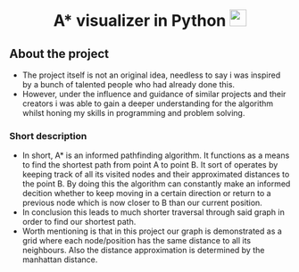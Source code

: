 <h1 align="center">A* visualizer in Python <img src="https://img.icons8.com/color/48/000000/python.png" width="30px"></h1>

## About the project
- The project itself is not an original idea, needless to say i was inspired by a bunch of talented people who had already done this.
- However, under the influence and guidance of similar projects and their creators i was able to gain a deeper understanding for the algorithm whilst honing my skills in programming and problem solving. 

### Short description
- In short, A* is an informed pathfinding algorithm. It functions as a means to find the shortest path from point A to point B. It sort of operates by keeping track of all its visited nodes and their approximated distances to the point B. By doing this the algorithm can constantly make an informed decition whether to keep moving in a certain direction or return to a previous node which is now closer to B than our current position. 
- In conclusion this leads to much shorter traversal through said graph in order to find our shortest path. 
- Worth mentioning is that in this project our graph is demonstrated as a grid where each node/position has the same distance to all its neighbours. Also the distance approximation is determined by the manhattan distance.